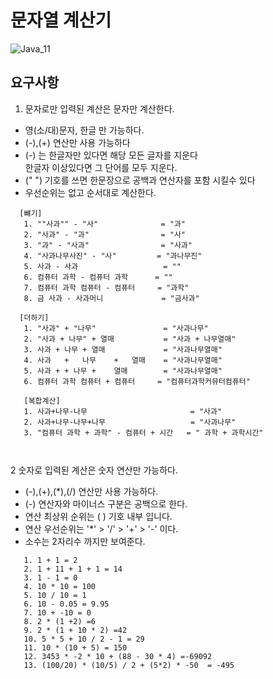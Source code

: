 # 문자열 계산기 
![Java_11](https://img.shields.io/badge/java-11-green)

## 요구사항

1. 문자로만 입력된 계산은 문자만 계산한다.
- 영(소/대)문자, 한글 만 가능하다. 
- (-),(+) 연산만 사용 가능하다
- (-) 는 한글자만 있다면 해당 모든 글자를 지운다  
  한글자 이상있다면 그 단어를 모두 지운다.
- (" ") 기호를 쓰면 한문장으로 공백과 연산자를 포함 시킬수 있다
- 우선순위는 없고 순서대로 계산한다.

```text
  [뺴기]
   1. ""사과"" - "사"              = "과"
   2. "사과" - "과"                = "사"
   3. "과" - "사과"                = "사과"
   4. "사과나무사진" - "사"         = "과나무진"
   5. 사과 - 사과                   = ""
   6. 컴퓨터 과학 - 컴퓨터 과학      = ""
   7. 컴퓨터 과학 컴퓨터 - 컴퓨터     = "과학"
   8. 금 사과 - 사과머니             = "금사과"

  [더하기]
   1. "사과" + "나무"               = "사과나무" 
   2. "사과 + 나무" + 열매           = "사과 + 나무열매" 
   3. 사과 + 나무 + 열매             = "사과나무열매"
   4. 사과   +   나무    +   열매    = "사과나무열매"
   5. 사과 + + 나무 +    열매        = "사과나무열매"
   6. 컴퓨터 과학 컴퓨터 + 컴퓨터     = "컴퓨터과학커뮤터컴퓨터"
   
   [복합계산]
   1. 사과+나무-나무                       = "사과"
   2. 사과+나무-나무+나무                   = "사과나무"
   3. "컴퓨터 과학 + 과학" - 컴퓨터 + 시간   = " 과학 + 과학시간"
   
    
```

2 숫자로 입력된 계산은 숫자 연산만 가능하다.
- (-),(+),(*),(/) 연산만 사용 가능하다.
- (-) 연산자와 마이너스 구분은 공백으로 한다.
- 연산 최상위 순위는 ( ) 기호 내부 입니다. 
- 연산 우선순위는 '*' > '/' > '+' > '-' 이다.
- 소수는 2자리수 까지만 보여준다.
```text
   1. 1 + 1 = 2
   2. 1 + 11 + 1 + 1 = 14
   3. 1 - 1 = 0
   4. 10 * 10 = 100
   5. 10 / 10 = 1
   6. 10 - 0.05 = 9.95
   7. 10 + -10 = 0
   8. 2 * (1 +2) =6
   9. 2 * (1 + 10 * 2) =42
   10. 5 * 5 + 10 / 2 - 1 = 29
   11. 10 * (10 + 5) = 150
   12. 3453 * -2 * 10 + (88 - 30 * 4) =-69092
   13. (100/20) * (10/5) / 2 + (5*2) * -50  = -495
```
